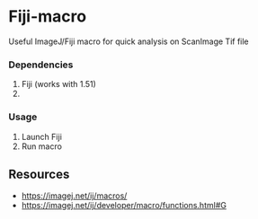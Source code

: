 # Fiji-macro
Useful ImageJ/Fiji macro for quick analysis on ScanImage Tif file

### Dependencies
1. Fiji (works with 1.51)
2. 

### Usage
1. Launch Fiji
2. Run macro

## Resources
- https://imagej.net/ij/macros/
- https://imagej.net/ij/developer/macro/functions.html#G